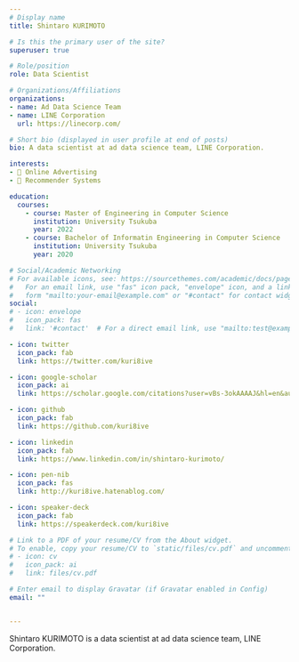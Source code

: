 ```yaml
---
# Display name
title: Shintaro KURIMOTO

# Is this the primary user of the site?
superuser: true

# Role/position
role: Data Scientist

# Organizations/Affiliations
organizations:
- name: Ad Data Science Team
- name: LINE Corporation 
  url: https://linecorp.com/

# Short bio (displayed in user profile at end of posts)
bio: A data scientist at ad data science team, LINE Corporation.

interests:
- 📃 Online Advertising
- 🤖 Recommender Systems

education:
  courses:
    - course: Master of Engineering in Computer Science
      institution: University Tsukuba
      year: 2022
    - course: Bachelor of Informatin Engineering in Computer Science
      institution: University Tsukuba
      year: 2020

# Social/Academic Networking
# For available icons, see: https://sourcethemes.com/academic/docs/page-builder/#icons
#   For an email link, use "fas" icon pack, "envelope" icon, and a link in the
#   form "mailto:your-email@example.com" or "#contact" for contact widget.
social:
# - icon: envelope
#   icon_pack: fas
#   link: '#contact'  # For a direct email link, use "mailto:test@example.org".

- icon: twitter
  icon_pack: fab
  link: https://twitter.com/kuri8ive

- icon: google-scholar
  icon_pack: ai
  link: https://scholar.google.com/citations?user=vBs-3okAAAAJ&hl=en&authuser=3

- icon: github
  icon_pack: fab
  link: https://github.com/kuri8ive

- icon: linkedin
  icon_pack: fab
  link: https://www.linkedin.com/in/shintaro-kurimoto/

- icon: pen-nib
  icon_pack: fas
  link: http://kuri8ive.hatenablog.com/

- icon: speaker-deck
  icon_pack: fab
  link: https://speakerdeck.com/kuri8ive

# Link to a PDF of your resume/CV from the About widget.
# To enable, copy your resume/CV to `static/files/cv.pdf` and uncomment the lines below.
# - icon: cv
#   icon_pack: ai
#   link: files/cv.pdf

# Enter email to display Gravatar (if Gravatar enabled in Config)
email: ""


---
```


Shintaro KURIMOTO is a data scientist at ad data science team, LINE Corporation.


<!-- His personality traits can be summarized as follows: -->

<!-- The resume is available in [PDF {{< icon name="download" pack="fas" >}}](https://github.com/shunk031/cv/releases/latest/download/cv.pdf). -->
